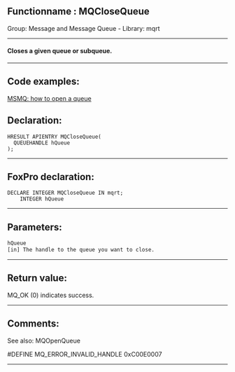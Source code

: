 <link rel="stylesheet" type="text/css" href="../../css/win32api.css">  
<link rel="stylesheet" href="https://cdnjs.cloudflare.com/ajax/libs/font-awesome/4.7.0/css/font-awesome.min.css">

## Functionname : MQCloseQueue
Group: Message and Message Queue - Library: mqrt    
***  


#### Closes a given queue or subqueue.
***  


## Code examples:
[MSMQ: how to open a queue](../../samples/sample_603.md)  

## Declaration:
```foxpro  
HRESULT APIENTRY MQCloseQueue(
  QUEUEHANDLE hQueue
);  
```  
***  


## FoxPro declaration:
```foxpro  
DECLARE INTEGER MQCloseQueue IN mqrt;
	INTEGER hQueue  
```  
***  


## Parameters:
```txt  
hQueue
[in] The handle to the queue you want to close.  
```  
***  


## Return value:
MQ_OK (0) indicates success.  
***  


## Comments:
See also: MQOpenQueue   
  
#DEFINE MQ_ERROR_INVALID_HANDLE 0xC00E0007  
  
***  

